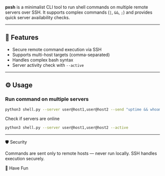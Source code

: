 
**pxsh** is a minimalist CLI tool to run shell commands on multiple remote servers over SSH. It supports complex commands (`|`, `&&`, `;`) and provides quick server availability checks.

---

## 🚀 Features

- Secure remote command execution via SSH
- Supports multi-host targets (comma-separated)
- Handles complex bash syntax
- Server activity check with `--active`

---

## ⚙️ Usage

### Run command on multiple servers
```bash
python3 shell.py --server user@host1,user@host2 --send "uptime && whoami"
```
Check if servers are online
```bash
python3 shell.py --server user@host1,user@host2 --active
```

---

🛡 Security

Commands are sent only to remote hosts — never run locally. SSH handles execution securely.


💌 Have Fun
